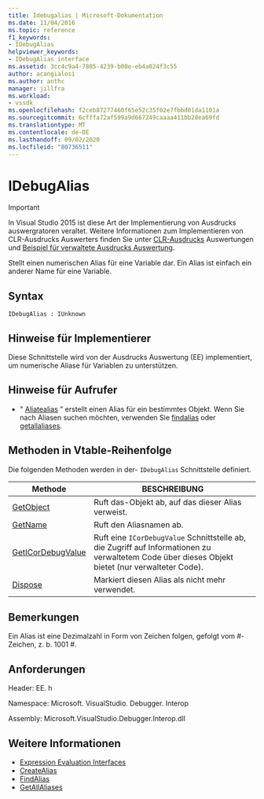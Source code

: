 ```yaml
---
title: Idebugalias | Microsoft-Dokumentation
ms.date: 11/04/2016
ms.topic: reference
f1_keywords:
- IDebugAlias
helpviewer_keywords:
- IDebugAlias interface
ms.assetid: 3cc4c9a4-7805-4239-b00e-eb4a024f3c55
author: acangialosi
ms.author: anthc
manager: jillfra
ms.workload:
- vssdk
ms.openlocfilehash: f2ceb87277460f65e52c35f02e7fbbd01da1101a
ms.sourcegitcommit: 6cfffa72af599a9d667249caaaa411bb28ea69fd
ms.translationtype: MT
ms.contentlocale: de-DE
ms.lasthandoff: 09/02/2020
ms.locfileid: "80736511"
---
```

# <a name="idebugalias"></a>IDebugAlias
> [!IMPORTANT]
> In Visual Studio 2015 ist diese Art der Implementierung von Ausdrucks auswergratoren veraltet. Weitere Informationen zum Implementieren von CLR-Ausdrucks Auswerters finden Sie unter [CLR-Ausdrucks](https://github.com/Microsoft/ConcordExtensibilitySamples/wiki/CLR-Expression-Evaluators) Auswertungen und [Beispiel für verwaltete Ausdrucks Auswertung](https://github.com/Microsoft/ConcordExtensibilitySamples/wiki/Managed-Expression-Evaluator-Sample).

 Stellt einen numerischen Alias für eine Variable dar. Ein Alias ist einfach ein anderer Name für eine Variable.

## <a name="syntax"></a>Syntax

```
IDebugAlias : IUnknown
```

## <a name="notes-for-implementers"></a>Hinweise für Implementierer
 Diese Schnittstelle wird von der Ausdrucks Auswertung (EE) implementiert, um numerische Aliase für Variablen zu unterstützen.

## <a name="notes-for-callers"></a>Hinweise für Aufrufer
- " [Aliatealias](../../../extensibility/debugger/reference/idebugobject2-createalias.md) " erstellt einen Alias für ein bestimmtes Objekt. Wenn Sie nach Aliasen suchen möchten, verwenden Sie [findalias](../../../extensibility/debugger/reference/idebugbinder3-findalias.md) oder [getallaliases](../../../extensibility/debugger/reference/idebugbinder3-getallaliases.md).

## <a name="methods-in-vtable-order"></a>Methoden in Vtable-Reihenfolge
 Die folgenden Methoden werden in der- `IDebugAlias` Schnittstelle definiert.

|Methode|BESCHREIBUNG|
|------------|-----------------|
|[GetObject](../../../extensibility/debugger/reference/idebugalias-getobject.md)|Ruft das-Objekt ab, auf das dieser Alias verweist.|
|[GetName](../../../extensibility/debugger/reference/idebugalias-getname.md)|Ruft den Aliasnamen ab.|
|[GetICorDebugValue](../../../extensibility/debugger/reference/idebugalias-geticordebugvalue.md)|Ruft eine `ICorDebugValue` Schnittstelle ab, die Zugriff auf Informationen zu verwaltetem Code über dieses Objekt bietet (nur verwalteter Code).|
|[Dispose](../../../extensibility/debugger/reference/idebugalias-dispose.md)|Markiert diesen Alias als nicht mehr verwendet.|

## <a name="remarks"></a>Bemerkungen
 Ein Alias ist eine Dezimalzahl in Form von Zeichen folgen, gefolgt vom #-Zeichen, z. b. 1001 #.

## <a name="requirements"></a>Anforderungen
 Header: EE. h

 Namespace: Microsoft. VisualStudio. Debugger. Interop

 Assembly: Microsoft.VisualStudio.Debugger.Interop.dll

## <a name="see-also"></a>Weitere Informationen
- [Expression Evaluation Interfaces](../../../extensibility/debugger/reference/expression-evaluation-interfaces.md)
- [CreateAlias](../../../extensibility/debugger/reference/idebugobject2-createalias.md)
- [FindAlias](../../../extensibility/debugger/reference/idebugbinder3-findalias.md)
- [GetAllAliases](../../../extensibility/debugger/reference/idebugbinder3-getallaliases.md)
